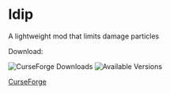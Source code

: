 # ldip
A lightweight mod that limits damage particles


Download:

![CurseForge Downloads](https://cf.way2muchnoise.eu/1091228.svg)
![Available Versions](https://cf.way2muchnoise.eu/versions/1091228.svg)

[CurseForge](https://www.curseforge.com/minecraft/mc-mods/limited-damage-indicator-particle)